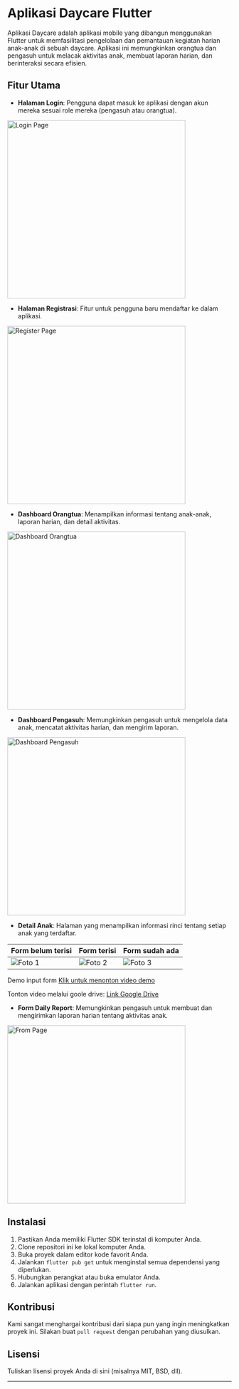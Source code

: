 # Aplikasi Daycare Flutter

Aplikasi Daycare adalah aplikasi mobile yang dibangun menggunakan Flutter untuk memfasilitasi pengelolaan dan pemantauan kegiatan harian anak-anak di sebuah daycare. Aplikasi ini memungkinkan orangtua dan pengasuh untuk melacak aktivitas anak, membuat laporan harian, dan berinteraksi secara efisien.

## Fitur Utama

- **Halaman Login**: Pengguna dapat masuk ke aplikasi dengan akun mereka sesuai role mereka (pengasuh atau orangtua).
<img src="images/ss_login.png" alt="Login Page" style="width:400px;">


- **Halaman Registrasi**: Fitur untuk pengguna baru mendaftar ke dalam aplikasi.
<img src="images/ss_register.png" alt="Register Page" style="width:400px;">

- **Dashboard Orangtua**: Menampilkan informasi tentang anak-anak, laporan harian, dan detail aktivitas.
<img src="images/ss_dashboard_ortu.png" alt="Dashboard Orangtua" style="width:400px;">

- **Dashboard Pengasuh**: Memungkinkan pengasuh untuk mengelola data anak, mencatat aktivitas harian, dan mengirim laporan.
<img src="images/ss_dashboard_pengasuh.png" alt="Dashboard Pengasuh" style="width:400px;">

- **Detail Anak**: Halaman yang menampilkan informasi rinci tentang setiap anak yang terdaftar.

| Form belum terisi  | Form terisi |Form sudah ada  |
|---------------------------|---------------------------|---------------------------|
| ![Foto 1](images\ss_detailanak_noform.png) | ![Foto 2](images\ss_detailanak_forminserted.png) | ![Foto 3](images\ss_detailanak_withform.png) |

Demo input form
[Klik untuk menonton video demo](images/demo_input_form.mp4)

Tonton video melalui goole drive:
[Link Google Drive](https://drive.google.com/file/d/1Z8UqsL3Dve3A0euiUxHDaUxtQV77QNuO/view?usp=sharing)



- **Form Daily Report**: Memungkinkan pengasuh untuk membuat dan mengirimkan laporan harian tentang aktivitas anak.

<img src="images/ss_form.png" alt="From Page" style="width:400px;">

## Instalasi

1. Pastikan Anda memiliki Flutter SDK terinstal di komputer Anda.
2. Clone repositori ini ke lokal komputer Anda.
3. Buka proyek dalam editor kode favorit Anda.
4. Jalankan `flutter pub get` untuk menginstal semua dependensi yang diperlukan.
5. Hubungkan perangkat atau buka emulator Anda.
6. Jalankan aplikasi dengan perintah `flutter run`.

## Kontribusi

Kami sangat menghargai kontribusi dari siapa pun yang ingin meningkatkan proyek ini. Silakan buat `pull request` dengan perubahan yang diusulkan.

## Lisensi

Tuliskan lisensi proyek Anda di sini (misalnya MIT, BSD, dll).

---